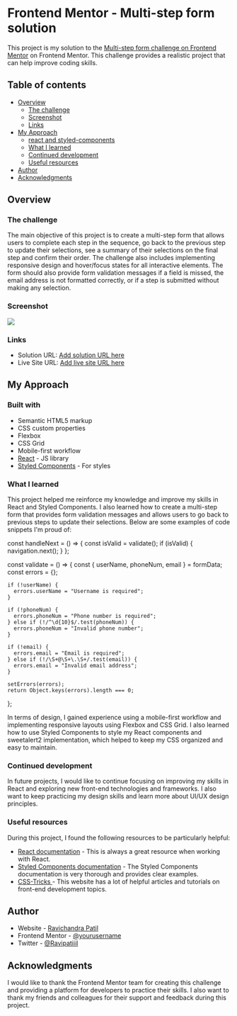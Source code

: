 # Frontend Mentor - Multi-step form solution

This project is my solution to the [Multi-step form challenge on Frontend Mentor](https://www.frontendmentor.io/challenges/multistep-form-YVAnSdqQBJ) on Frontend Mentor. This challenge provides a realistic project that can help improve coding skills.

## Table of contents

- [Overview](#overview)
  - [The challenge](#the-challenge)
  - [Screenshot](#screenshot)
  - [Links](#links)
- [My Approach](#my-process)
  - [react and styled-components](#built-with)
  - [What I learned](#what-i-learned)
  - [Continued development](#continued-development)
  - [Useful resources](#useful-resources)
- [Author](#author)
- [Acknowledgments](#acknowledgments)

## Overview

### The challenge

The main objective of this project is to create a multi-step form that allows users to complete each step in the sequence, go back to the previous step to update their selections, see a summary of their selections on the final step and confirm their order. The challenge also includes implementing responsive design and hover/focus states for all interactive elements. The form should also provide form validation messages if a field is missed, the email address is not formatted correctly, or if a step is submitted without making any selection.

### Screenshot

![](./screenshot.jpg)

### Links

- Solution URL: [Add solution URL here](https://your-solution-url.com)
- Live Site URL: [Add live site URL here](https://your-live-site-url.com)

## My Approach

### Built with

- Semantic HTML5 markup
- CSS custom properties
- Flexbox
- CSS Grid
- Mobile-first workflow
- [React](https://reactjs.org/) - JS library
- [Styled Components](https://styled-components.com/) - For styles

### What I learned

This project helped me reinforce my knowledge and improve my skills in React and Styled Components. I also learned how to create a multi-step form that provides form validation messages and allows users to go back to previous steps to update their selections. Below are some examples of code snippets I'm proud of:

const handleNext = () => {
const isValid = validate();
if (isValid) {
navigation.next();
}
};

const validate = () => {
const { userName, phoneNum, email } = formData;
const errors = {};

    if (!userName) {
      errors.userName = "Username is required";
    }

    if (!phoneNum) {
      errors.phoneNum = "Phone number is required";
    } else if (!/^\d{10}$/.test(phoneNum)) {
      errors.phoneNum = "Invalid phone number";
    }

    if (!email) {
      errors.email = "Email is required";
    } else if (!/\S+@\S+\.\S+/.test(email)) {
      errors.email = "Invalid email address";
    }

    setErrors(errors);
    return Object.keys(errors).length === 0;

};

In terms of design, I gained experience using a mobile-first workflow and implementing responsive layouts using Flexbox and CSS Grid. I also learned how to use Styled Components to style my React components and sweetalert2 implementation, which helped to keep my CSS organized and easy to maintain.

### Continued development

In future projects, I would like to continue focusing on improving my skills in React and exploring new front-end technologies and frameworks. I also want to keep practicing my design skills and learn more about UI/UX design principles.

### Useful resources

During this project, I found the following resources to be particularly helpful:

- [React documentation](https://legacy.reactjs.org/docs/getting-started.html) - This is always a great resource when working with React.
- [Styled Components documentation](https://styled-components.com/docs) - The Styled Components documentation is very thorough and provides clear examples.
- [CSS-Tricks ](https://css-tricks.com/) - This website has a lot of helpful articles and tutorials on front-end development topics.

## Author

- Website - [Ravichandra Patil](https://www.your-site.com)
- Frontend Mentor - [@yourusername](https://www.frontendmentor.io/profile/yourusername)
- Twitter - [@Ravipatiiil](https://twitter.com/Ravipatiiil)

## Acknowledgments

I would like to thank the Frontend Mentor team for creating this challenge and providing a platform for developers to practice their skills. I also want to thank my friends and colleagues for their support and feedback during this project.
